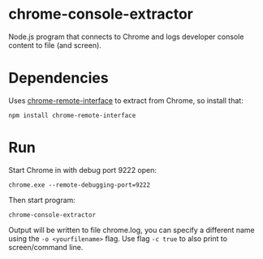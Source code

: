 # chrome-console-extractor
Node.js program that connects to Chrome and logs developer console content to file (and screen).

# Dependencies

Uses [chrome-remote-interface](https://github.com/cyrus-and/chrome-remote-interface) to extract from Chrome, so install that:

    npm install chrome-remote-interface

# Run

Start Chrome in with debug port 9222 open:

    chrome.exe --remote-debugging-port=9222

Then start program:
  
    chrome-console-extractor

Output will be written to file chrome.log, you can specify a different name using the `-o <yourfilename>` flag.
Use flag `-c true` to also print to screen/command line. 
